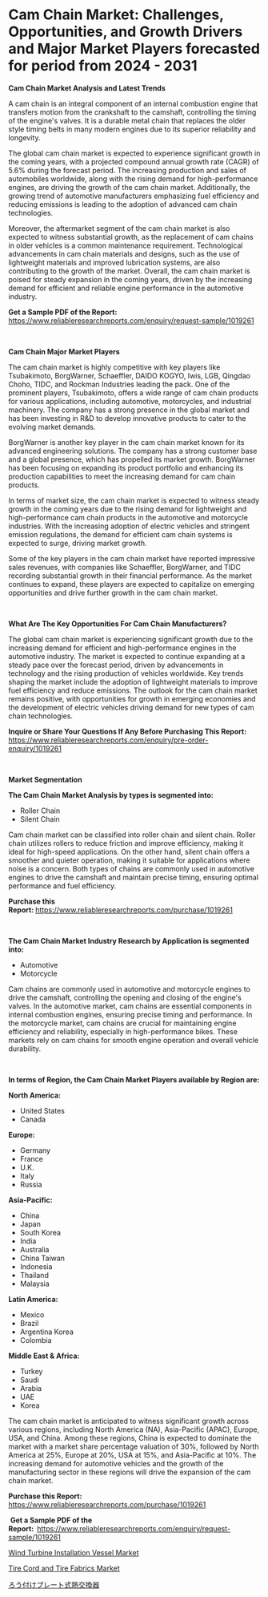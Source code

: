 <p><h1>Cam Chain Market: Challenges, Opportunities, and Growth Drivers and Major Market Players forecasted for period from 2024 - 2031</h1></p><p><strong>Cam Chain Market Analysis and Latest Trends</strong></p>
<p><p>A cam chain is an integral component of an internal combustion engine that transfers motion from the crankshaft to the camshaft, controlling the timing of the engine's valves. It is a durable metal chain that replaces the older style timing belts in many modern engines due to its superior reliability and longevity.</p><p>The global cam chain market is expected to experience significant growth in the coming years, with a projected compound annual growth rate (CAGR) of 5.6% during the forecast period. The increasing production and sales of automobiles worldwide, along with the rising demand for high-performance engines, are driving the growth of the cam chain market. Additionally, the growing trend of automotive manufacturers emphasizing fuel efficiency and reducing emissions is leading to the adoption of advanced cam chain technologies.</p><p>Moreover, the aftermarket segment of the cam chain market is also expected to witness substantial growth, as the replacement of cam chains in older vehicles is a common maintenance requirement. Technological advancements in cam chain materials and designs, such as the use of lightweight materials and improved lubrication systems, are also contributing to the growth of the market. Overall, the cam chain market is poised for steady expansion in the coming years, driven by the increasing demand for efficient and reliable engine performance in the automotive industry.</p></p>
<p><strong>Get a Sample PDF of the Report:&nbsp;</strong> <a href="https://www.reliableresearchreports.com/enquiry/request-sample/1019261">https://www.reliableresearchreports.com/enquiry/request-sample/1019261</a></p>
<p>&nbsp;</p>
<p><strong>Cam Chain Major Market Players</strong></p>
<p><p>The cam chain market is highly competitive with key players like Tsubakimoto, BorgWarner, Schaeffler, DAIDO KOGYO, Iwis, LGB, Qingdao Choho, TIDC, and Rockman Industries leading the pack. One of the prominent players, Tsubakimoto, offers a wide range of cam chain products for various applications, including automotive, motorcycles, and industrial machinery. The company has a strong presence in the global market and has been investing in R&D to develop innovative products to cater to the evolving market demands.</p><p>BorgWarner is another key player in the cam chain market known for its advanced engineering solutions. The company has a strong customer base and a global presence, which has propelled its market growth. BorgWarner has been focusing on expanding its product portfolio and enhancing its production capabilities to meet the increasing demand for cam chain products.</p><p>In terms of market size, the cam chain market is expected to witness steady growth in the coming years due to the rising demand for lightweight and high-performance cam chain products in the automotive and motorcycle industries. With the increasing adoption of electric vehicles and stringent emission regulations, the demand for efficient cam chain systems is expected to surge, driving market growth.</p><p>Some of the key players in the cam chain market have reported impressive sales revenues, with companies like Schaeffler, BorgWarner, and TIDC recording substantial growth in their financial performance. As the market continues to expand, these players are expected to capitalize on emerging opportunities and drive further growth in the cam chain market.</p></p>
<p>&nbsp;</p>
<p><strong>What Are The Key Opportunities For Cam Chain Manufacturers?</strong></p>
<p><p>The global cam chain market is experiencing significant growth due to the increasing demand for efficient and high-performance engines in the automotive industry. The market is expected to continue expanding at a steady pace over the forecast period, driven by advancements in technology and the rising production of vehicles worldwide. Key trends shaping the market include the adoption of lightweight materials to improve fuel efficiency and reduce emissions. The outlook for the cam chain market remains positive, with opportunities for growth in emerging economies and the development of electric vehicles driving demand for new types of cam chain technologies.</p></p>
<p><strong>Inquire or Share Your Questions If Any Before Purchasing This Report:</strong> <a href="https://www.reliableresearchreports.com/enquiry/pre-order-enquiry/1019261">https://www.reliableresearchreports.com/enquiry/pre-order-enquiry/1019261</a></p>
<p>&nbsp;</p>
<p><strong>Market Segmentation</strong></p>
<p><strong>The Cam Chain Market Analysis by types is segmented into:</strong></p>
<p><ul><li>Roller Chain</li><li>Silent Chain</li></ul></p>
<p><p>Cam chain market can be classified into roller chain and silent chain. Roller chain utilizes rollers to reduce friction and improve efficiency, making it ideal for high-speed applications. On the other hand, silent chain offers a smoother and quieter operation, making it suitable for applications where noise is a concern. Both types of chains are commonly used in automotive engines to drive the camshaft and maintain precise timing, ensuring optimal performance and fuel efficiency.</p></p>
<p><strong>Purchase this Report:&nbsp;</strong><a href="https://www.reliableresearchreports.com/purchase/1019261">https://www.reliableresearchreports.com/purchase/1019261</a></p>
<p>&nbsp;</p>
<p><strong>The Cam Chain Market Industry Research by Application is segmented into:</strong></p>
<p><ul><li>Automotive</li><li>Motorcycle</li></ul></p>
<p><p>Cam chains are commonly used in automotive and motorcycle engines to drive the camshaft, controlling the opening and closing of the engine's valves. In the automotive market, cam chains are essential components in internal combustion engines, ensuring precise timing and performance. In the motorcycle market, cam chains are crucial for maintaining engine efficiency and reliability, especially in high-performance bikes. These markets rely on cam chains for smooth engine operation and overall vehicle durability.</p></p>
<p>&nbsp;</p>
<p><strong>In terms of Region, the Cam Chain Market Players available by Region are:</strong></p>
<p>
    <p> <strong> North America: </strong>
        <ul>
            <li>United States</li>
            <li>Canada</li>
        </ul>
        </p> 
    <p> <strong> Europe: </strong>
        <ul>
            <li>Germany</li>
            <li>France</li>
            <li>U.K.</li>
            <li>Italy</li>
            <li>Russia</li>
        </ul>
        </p> 
    <p> <strong> Asia-Pacific: </strong>
        <ul>
            <li>China</li>
            <li>Japan</li>
            <li>South Korea</li>
            <li>India</li>
            <li>Australia</li>
            <li>China Taiwan</li>
            <li>Indonesia</li>
            <li>Thailand</li>
            <li>Malaysia</li>
        </ul>
        </p> 
    <p> <strong> Latin America: </strong>
        <ul>
            <li>Mexico</li>
            <li>Brazil</li>
            <li>Argentina Korea</li>
            <li>Colombia</li>
        </ul>
        </p> 
    <p> <strong> Middle East & Africa: </strong>
        <ul>
            <li>Turkey</li>
            <li>Saudi</li>
            <li>Arabia</li>
            <li>UAE</li>
            <li>Korea</li>
        </ul>
    </p>
    </p>
<p><p>The cam chain market is anticipated to witness significant growth across various regions, including North America (NA), Asia-Pacific (APAC), Europe, USA, and China. Among these regions, China is expected to dominate the market with a market share percentage valuation of 30%, followed by North America at 25%, Europe at 20%, USA at 15%, and Asia-Pacific at 10%. The increasing demand for automotive vehicles and the growth of the manufacturing sector in these regions will drive the expansion of the cam chain market.</p></p>
<p><strong>Purchase this Report: </strong><a href="https://www.reliableresearchreports.com/purchase/1019261">https://www.reliableresearchreports.com/purchase/1019261</a></p>
<p>&nbsp;<strong>Get a Sample PDF of the Report:&nbsp;&nbsp;</strong><a href="https://www.reliableresearchreports.com/enquiry/request-sample/1019261">https://www.reliableresearchreports.com/enquiry/request-sample/1019261</a></p>
<p><strong></strong></p>
<p><p><a href="https://github.com/lubmix/Market-Research-Report-List-1/blob/main/wind-turbine-installation-vessel-market.md">Wind Turbine Installation Vessel Market</a></p><p><a href="https://github.com/joannagoyvaerts/Market-Research-Report-List-1/blob/main/tire-cord-and-tire-fabrics-market.md">Tire Cord and Tire Fabrics Market</a></p><p><a href="https://github.com/lrlmopnhwd79300/Market-Research-Report-List-1/blob/main/3442784188022.md">ろう付けプレート式熱交換器</a></p></p>